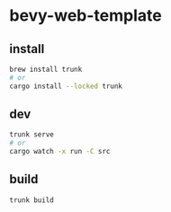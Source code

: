 # bevy-web-template

## install

```sh
brew install trunk
# or
cargo install --locked trunk
```

## dev

```sh
trunk serve
# or
cargo watch -x run -C src
```

## build

```sh
trunk build
```
